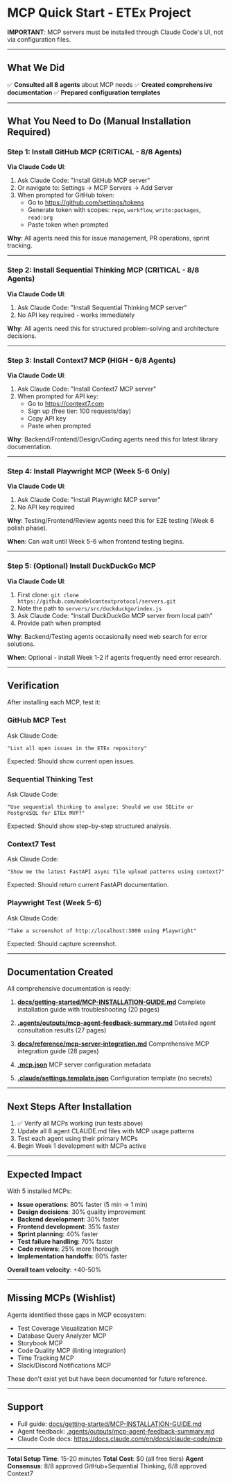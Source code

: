 # MCP Quick Start - ETEx Project

**IMPORTANT**: MCP servers must be installed through Claude Code's UI, not via configuration files.

---

## What We Did

✅ **Consulted all 8 agents** about MCP needs
✅ **Created comprehensive documentation**
✅ **Prepared configuration templates**

---

## What You Need to Do (Manual Installation Required)

### Step 1: Install GitHub MCP (CRITICAL - 8/8 Agents)

**Via Claude Code UI**:
1. Ask Claude Code: "Install GitHub MCP server"
2. Or navigate to: Settings → MCP Servers → Add Server
3. When prompted for GitHub token:
   - Go to https://github.com/settings/tokens
   - Generate token with scopes: `repo`, `workflow`, `write:packages`, `read:org`
   - Paste token when prompted

**Why**: All agents need this for issue management, PR operations, sprint tracking.

---

### Step 2: Install Sequential Thinking MCP (CRITICAL - 8/8 Agents)

**Via Claude Code UI**:
1. Ask Claude Code: "Install Sequential Thinking MCP server"
2. No API key required - works immediately

**Why**: All agents need this for structured problem-solving and architecture decisions.

---

### Step 3: Install Context7 MCP (HIGH - 6/8 Agents)

**Via Claude Code UI**:
1. Ask Claude Code: "Install Context7 MCP server"
2. When prompted for API key:
   - Go to https://context7.com
   - Sign up (free tier: 100 requests/day)
   - Copy API key
   - Paste when prompted

**Why**: Backend/Frontend/Design/Coding agents need this for latest library documentation.

---

### Step 4: Install Playwright MCP (Week 5-6 Only)

**Via Claude Code UI**:
1. Ask Claude Code: "Install Playwright MCP server"
2. No API key required

**Why**: Testing/Frontend/Review agents need this for E2E testing (Week 6 polish phase).

**When**: Can wait until Week 5-6 when frontend testing begins.

---

### Step 5: (Optional) Install DuckDuckGo MCP

**Via Claude Code UI**:
1. First clone: `git clone https://github.com/modelcontextprotocol/servers.git`
2. Note the path to `servers/src/duckduckgo/index.js`
3. Ask Claude Code: "Install DuckDuckGo MCP server from local path"
4. Provide path when prompted

**Why**: Backend/Testing agents occasionally need web search for error solutions.

**When**: Optional - install Week 1-2 if agents frequently need error research.

---

## Verification

After installing each MCP, test it:

### GitHub MCP Test
Ask Claude Code:
```
"List all open issues in the ETEx repository"
```
Expected: Should show current open issues.

### Sequential Thinking Test
Ask Claude Code:
```
"Use sequential thinking to analyze: Should we use SQLite or PostgreSQL for ETEx MVP?"
```
Expected: Should show step-by-step structured analysis.

### Context7 Test
Ask Claude Code:
```
"Show me the latest FastAPI async file upload patterns using context7"
```
Expected: Should return current FastAPI documentation.

### Playwright Test (Week 5-6)
Ask Claude Code:
```
"Take a screenshot of http://localhost:3000 using Playwright"
```
Expected: Should capture screenshot.

---

## Documentation Created

All comprehensive documentation is ready:

1. **[docs/getting-started/MCP-INSTALLATION-GUIDE.md](docs/getting-started/MCP-INSTALLATION-GUIDE.md)**
   Complete installation guide with troubleshooting (20 pages)

2. **[.agents/outputs/mcp-agent-feedback-summary.md](.agents/outputs/mcp-agent-feedback-summary.md)**
   Detailed agent consultation results (27 pages)

3. **[docs/reference/mcp-server-integration.md](docs/reference/mcp-server-integration.md)**
   Comprehensive MCP integration guide (28 pages)

4. **[.mcp.json](.mcp.json)**
   MCP server configuration metadata

5. **[.claude/settings.template.json](.claude/settings.template.json)**
   Configuration template (no secrets)

---

## Next Steps After Installation

1. ✅ Verify all MCPs working (run tests above)
2. Update all 8 agent CLAUDE.md files with MCP usage patterns
3. Test each agent using their primary MCPs
4. Begin Week 1 development with MCPs active

---

## Expected Impact

With 5 installed MCPs:
- **Issue operations**: 80% faster (5 min → 1 min)
- **Design decisions**: 30% quality improvement
- **Backend development**: 30% faster
- **Frontend development**: 35% faster
- **Sprint planning**: 40% faster
- **Test failure handling**: 70% faster
- **Code reviews**: 25% more thorough
- **Implementation handoffs**: 60% faster

**Overall team velocity**: +40-50%

---

## Missing MCPs (Wishlist)

Agents identified these gaps in MCP ecosystem:
- Test Coverage Visualization MCP
- Database Query Analyzer MCP
- Storybook MCP
- Code Quality MCP (linting integration)
- Time Tracking MCP
- Slack/Discord Notifications MCP

These don't exist yet but have been documented for future reference.

---

## Support

- Full guide: [docs/getting-started/MCP-INSTALLATION-GUIDE.md](docs/getting-started/MCP-INSTALLATION-GUIDE.md)
- Agent feedback: [.agents/outputs/mcp-agent-feedback-summary.md](.agents/outputs/mcp-agent-feedback-summary.md)
- Claude Code docs: https://docs.claude.com/en/docs/claude-code/mcp

---

**Total Setup Time**: 15-20 minutes
**Total Cost**: $0 (all free tiers)
**Agent Consensus**: 8/8 approved GitHub+Sequential Thinking, 6/8 approved Context7
